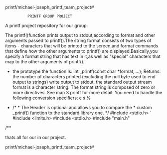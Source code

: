 printf/michael-joseph_printf_team_project#

              PRINTF GROUP PROJECT

A printf project repository for our group.

The printf()function prints output to stdout,according to format and other arguments passed to printf().The string format consists of two types of items - characters that will be printed to the screen,and format commands that define how the other arguments to printf() are displayed.Basically,you specify a format string that has text in it,as well as "special" characters that map to the other arguments of printf().
* the prototype the function is: int _printf(const char *format, ...);
Returns: the number of characters printed (excluding the null byte used to end output to strings)
write output to stdout, the standard output stream
format is a character string. The format string is composed of zero or more directives. See man 3 printf for more detail. You need to handle the following conversion specifiers:
c
s
%

* /* * The Header is optional and allows you to compare the * custom _printf() function to the standard library one. */ #include <stdio.h> ` #include <limits.h> #include <stdio.h> #include "main.h"

/**

thats all for our in our project.

printf/michael-joseph_printf_team_project#
